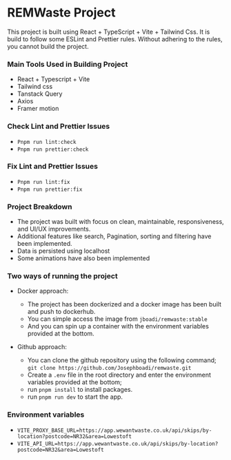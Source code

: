 # REMWaste Project

This project is built using React + TypeScript + Vite + Tailwind Css. It is build to follow some ESLint and Prettier rules. Without adhering to the rules, you cannot build the project.

### Main Tools Used in Building Project
* React + Typescript + Vite
* Tailwind css
* Tanstack Query
* Axios
* Framer motion

### Check Lint and Prettier Issues
* `Pnpm run lint:check`
* `Pnpm run prettier:check`

### Fix Lint and Prettier Issues
* `Pnpm run lint:fix`
* `Pnpm run prettier:fix`

### Project Breakdown
* The project was built with focus on clean, maintainable, responsiveness, and UI/UX improvements.
* Additional features like search, Pagination, sorting and filtering have been implemented.
* Data is persisted using localhost
* Some animations have also been implemented


### Two ways of running the project
* Docker approach:
  - The project has been dockerized and a docker image has been built and push to dockerhub.
  - You can simple access the image from `jboadi/remwaste:stable`
  - And you can spin up a container with the environment variables provided at the bottom.

* Github approach:
  - You can clone the github repository using the following command; `git clone https://github.com/Josephboadi/remwaste.git`
  - Create a `.env` file in the root directory and enter the environment variables provided at the bottom;
  - run `pnpm install` to install packages.
  - run `pnpm run dev` to start the app.

### Environment variables
  - `VITE_PROXY_BASE_URL=https://app.wewantwaste.co.uk/api/skips/by-location?postcode=NR32&area=Lowestoft`
  - `VITE_API_URL=https://app.wewantwaste.co.uk/api/skips/by-location?postcode=NR32&area=Lowestoft`
